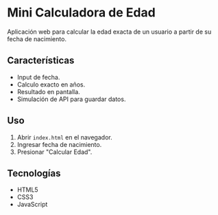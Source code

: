 # Mini Calculadora de Edad

Aplicación web para calcular la edad exacta de un usuario a partir de su fecha de nacimiento.

## Características
- Input de fecha.
- Calculo exacto en años.
- Resultado en pantalla.
- Simulación de API para guardar datos.

## Uso
1. Abrir `index.html` en el navegador.
2. Ingresar fecha de nacimiento.
3. Presionar "Calcular Edad".

## Tecnologías
- HTML5
- CSS3
- JavaScript
